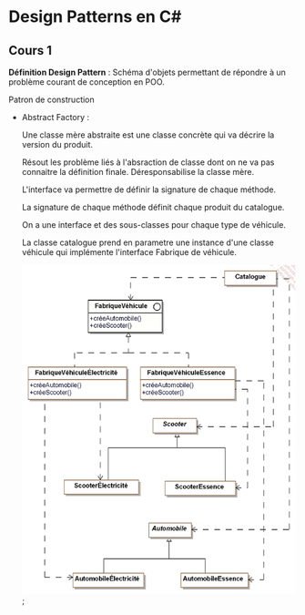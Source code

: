 # **Design Patterns en C#**

## Cours 1

**Définition Design Pattern** : Schéma d'objets permettant de répondre à un problème courant de conception en POO.

Patron de construction

- Abstract Factory :

    Une classe mère abstraite est une classe concrète qui va décrire la version du produit.

    Résout les problème liés à l'absraction de classe dont on ne va pas connaitre la définition finale. Déresponsabilise la classe mère.

    L'interface va permettre de définir la signature de chaque méthode.

    La signature de chaque méthode définit chaque produit du catalogue.

    On a une interface et des sous-classes pour chaque type de véhicule.

    La classe catalogue prend en parametre une instance d'une classe véhicule qui implémente l'interface Fabrique de véhicule.

  ![Diagramme Abstract Factory](img/abstractfactory.png);